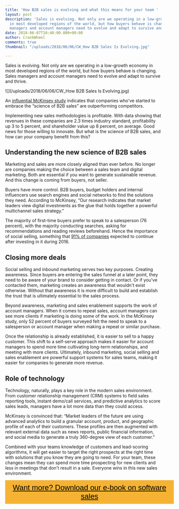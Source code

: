 ```yaml
---
title: 'How B2B sales is evolving and what this means for your team '
layout: post
description: 'Sales is evolving. Not only are we operating in a low-growth economy
  in most developed regions of the world, but how buyers behave is changing. Sales
  managers and account managers need to evolve and adapt to survive and thrive. '
date: 2018-06-07T10:48:00.000+00:00
author: CrankWheel
comments: true
thumbnail: "/uploads/2018/06/06/CW_How B2B Sales Is Evolving.jpg"

---
```

Sales is evolving. Not only are we operating in a low-growth economy in most developed regions of the world, but how buyers behave is changing. Sales managers and account managers need to evolve and adapt to survive and thrive. 

![](/uploads/2018/06/06/CW_How B2B Sales Is Evolving.jpg)

An [influential McKinsey study](https://www.mckinsey.com/business-functions/marketing-and-sales/our-insights/what-the-future-science-of-b2b-sales-growth-looks-like) indicates that companies who've started to embrace the “science of B2B sales” are outperforming competitors. 

Implementing new sales methodologies is profitable. With data showing that revenues in these companies are 2.3 times industry standard, profitability up 3 to 5 percent, and shareholder value up 8 percent, on average. Good news for those willing to innovate. But what is the science of B2B sales, and how can your company benefit from this? 

## Understanding the new science of B2B sales 

Marketing and sales are more closely aligned than ever before. No longer are companies making the choice between a sales team and digital marketing. Both are essential if you want to generate sustainable revenue. And this change is coming from buyers, not seller. 

Buyers have more control. B2B buyers, budget holders and internal influencers use search engines and social networks to find the solutions they need. According to McKinsey, “Our research indicates that market leaders view digital investments as the glue that holds together a powerful multichannel sales strategy.” 

The majority of first-time buyers prefer to speak to a salesperson (76 percent), with the majority conducting searches, asking for recommendations and reading reviews beforehand. Hence the importance of social selling, something that [91% of companies](https://business.linkedin.com/sales-solutions/blog/h/how-b2b-selling-has-changed-and-why-its-a-good-thing) expected to continue after investing in it during 2016. 

## Closing more deals 

Social selling and inbound marketing serves two key purposes. Creating awareness. Since buyers are entering the sales funnel at a later point, they need to be aware of your brand to consider getting in contact. Or if you've contacted them, marketing creates an awareness that wouldn't exist otherwise. Without that awareness it is more difficult to build and establish the trust that is ultimately essential to the sales process. 

Beyond awareness, marketing and sales enablement supports the work of account managers. When it comes to repeat sales, account managers can see more clients if marketing is doing some of the work. In the McKinsey study, only 52 percent of buyers surveyed felt the need to speak to a salesperson or account manager when making a repeat or similar purchase. 

Once the relationship is already established, it is easier to sell to a happy customer. This shift to a self-serve approach makes it easier for account managers to spend more time cultivating long-term relationships, and meeting with more clients. Ultimately, inbound marketing, social selling and sales enablement are powerful support systems for sales teams, making it easier for companies to generate more revenue. 

## Role of technology 

Technology, naturally, plays a key role in the modern sales environment. From customer relationship management (CRM) systems to field sales reporting tools, instant demo/call services, and predictive analytics to score sales leads, managers have a lot more data than they could access. 

McKinsey is convinced that: “Market leaders of the future are using advanced analytics to build a granular account, product, and geographic profile of each of their customers. These profiles are then augmented with relevant external data such as news reports, public financial information, and social media to generate a truly 360-degree view of each customer.” 

Combined with your teams knowledge of customers and lead-scoring algorithms, it will get easier to target the right prospects at the right time with solutions that you know they are going to need. For your team, these changes mean they can spend more time prospecting for new clients and less in meetings that don't result in a sale. Everyone wins in this new sales environment. 

<style> .btn-signup { padding-top: 11px !important; border-radius: 0px !important; background-color: #f6b333; text-align: center; padding: 10px 20px !important; border: 0px !important; width: 100%; margin-bottom: 20px; } .btn-signup a { color: black !important; font-family: 'Titillium Web', sans-serif; font-size: 24px !important; font-weight: normal !important; } </style>

<div class="btn-signup"><a style="cursor: pointer;" href="/sign-up-to-download">Want more? Download our e-book on software sales</a></div>